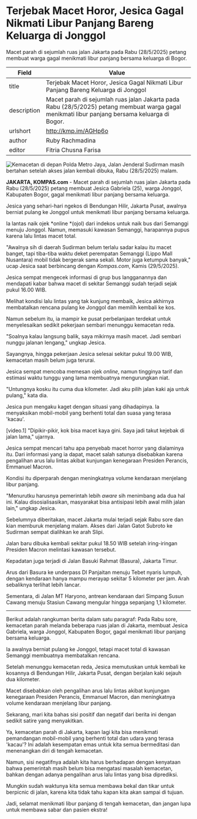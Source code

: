 # Terjebak Macet Horor, Jesica Gagal Nikmati Libur Panjang Bareng Keluarga di Jonggol

Macet parah di sejumlah ruas jalan Jakarta pada Rabu (28/5/2025) petang membuat warga gagal menikmati libur panjang bersama keluarga di Bogor.

| Field       | Value                                                       |
|-------------|-------------------------------------------------------------|
| title       | Terjebak Macet Horor, Jesica Gagal Nikmati Libur Panjang Bareng Keluarga di Jonggol |
| description | Macet parah di sejumlah ruas jalan Jakarta pada Rabu (28/5/2025) petang membuat warga gagal menikmati libur panjang bersama keluarga di Bogor. |
| urlshort    | http://kmp.im/AGHp6o |
| author      | Ruby Rachmadina |
| editor      | Fitria Chusna Farisa |

![Kemacetan di depan Polda Metro Jaya, Jalan Jenderal Sudirman masih bertahan setelah akses jalan kembali dibuka, Rabu (28/5/2025) malam.](https://asset.kompas.com/crops/a98I1KV0L8QoDF_H9IcSHBgLrSA=/0x0:0x0/750x500/data/photo/2025/05/28/6836fb76eeab2.jpeg)

**JAKARTA, KOMPAS.com** - Macet parah di sejumlah ruas jalan Jakarta pada Rabu (28/5/2025) petang membuat Jesica Gabriela (25), warga Jonggol, Kabupaten Bogor, gagal menikmati libur panjang bersama keluarga. 

Jesica yang sehari-hari ngekos di Bendungan Hilir, Jakarta Pusat, awalnya berniat pulang ke Jonggol untuk menikmati libur panjang bersama keluarga.

Ia lantas naik ojek *online *(ojol) dari indekos untuk naik bus dari Semanggi menuju Jonggol. Namun, memasuki kawasan Semanggi, harapannya pupus karena lalu lintas macet total. 

"Awalnya sih di daerah Sudirman belum terlalu sadar kalau itu macet banget, tapi tiba-tiba waktu deket perempatan Semanggi (Lippo Mall Nusantara) mobil tidak bergerak sama sekali. Motor juga ketumpuk banyak," ucap Jesica saat berbincang dengan *Kompas.com*, Kamis (29/5/2025).

Jesica sempat mengecek informasi di grup bus langganannya dan mendapati kabar bahwa macet di sekitar Semanggi sudah terjadi sejak pukul 16.00 WIB.

Melihat kondisi lalu lintas yang tak kunjung membaik, Jesica akhirnya membatalkan rencana pulang ke Jonggol dan memilih kembali ke kos.

Namun sebelum itu, ia mampir ke pusat perbelanjaan terdekat untuk menyelesaikan sedikit pekerjaan sembari menunggu kemacetan reda.

"Soalnya kalau langsung balik, saya mikirnya masih macet. Jadi sembari nunggu jalanan lengang," ungkap Jesica.

Sayangnya, hingga pekerjaan Jesica selesai sekitar pukul 19.00 WIB, kemacetan masih belum juga terurai.

Jesica sempat mencoba memesan ojek *online*, namun tingginya tarif dan estimasi waktu tunggu yang lama membuatnya mengurungkan niat.

"Untungnya kosku itu cuma dua kilometer. Jadi aku pilih jalan kaki aja untuk pulang," kata dia.

Jesica pun mengaku kaget dengan situasi yang dihadapinya. Ia menyaksikan mobil-mobil yang berhenti total dan suasa yang terasa 'kacau'.

\[video.1\] "Dipikir-pikir, kok bisa macet kaya gini. Saya jadi takut kejebak di jalan lama," ujarnya.

Jesica sempat mencari tahu apa penyebab macet horror yang dialaminya itu. Dari informasi yang ia dapat, macet salah satunya disebabkan karena pengalihan arus lalu lintas akibat kunjungan kenegaraan Presiden Perancis, Emmanuel Macron.

Kondisi itu diperparah dengan meningkatnya volume kendaraan menjelang libur panjang.

"Menurutku harusnya pemerintah lebih *aware* sih menimbang ada dua hal ini. Kalau disosialisasikan, masyarakat bisa antisipasi lebih awal milih jalan lain," ungkap Jesica.

Sebelumnya diberitakan, macet Jakarta mulai terjadi sejak Rabu sore dan kian memburuk menjelang malam. Akses dari Jalan Gatot Subroto ke Sudirman sempat dialihkan ke arah Slipi.

Jalan baru dibuka kembali sekitar pukul 18.50 WIB setelah iring-iringan Presiden Macron melintasi kawasan tersebut.

Kepadatan juga terjadi di Jalan Basuki Rahmat (Basura), Jakarta Timur.

Arus dari Basura ke underpass DI Panjaitan menuju Tebet nyaris lumpuh, dengan kendaraan hanya mampu merayap sekitar 5 kilometer per jam. Arah sebaliknya terlihat lebih lancar.

Sementara, di Jalan MT Haryono, antrean kendaraan dari Simpang Susun Cawang menuju Stasiun Cawang mengular hingga sepanjang 1,1 kilometer.

---
Berikut adalah rangkuman berita dalam satu paragraf: Pada Rabu sore, kemacetan parah melanda beberapa ruas jalan di Jakarta, membuat Jesica Gabriela, warga Jonggol, Kabupaten Bogor, gagal menikmati libur panjang bersama keluarga.

 Ia awalnya berniat pulang ke Jonggol, tetapi macet total di kawasan Semanggi membuatnya membatalkan rencana.

 Setelah menunggu kemacetan reda, Jesica memutuskan untuk kembali ke kosannya di Bendungan Hilir, Jakarta Pusat, dengan berjalan kaki sejauh dua kilometer.

 Macet disebabkan oleh pengalihan arus lalu lintas akibat kunjungan kenegaraan Presiden Perancis, Emmanuel Macron, dan meningkatnya volume kendaraan menjelang libur panjang.



Sekarang, mari kita bahas sisi positif dan negatif dari berita ini dengan sedikit satire yang menyakitkan.

 Ya, kemacetan parah di Jakarta, kapan lagi kita bisa menikmati pemandangan mobil-mobil yang berhenti total dan udara yang terasa 'kacau'? Ini adalah kesempatan emas untuk kita semua bermeditasi dan menenangkan diri di tengah kemacetan.

 Namun, sisi negatifnya adalah kita harus berhadapan dengan kenyataan bahwa pemerintah masih belum bisa mengatasi masalah kemacetan, bahkan dengan adanya pengalihan arus lalu lintas yang bisa diprediksi.

 Mungkin sudah waktunya kita semua membawa bekal dan tikar untuk berpicnic di jalan, karena kita tidak tahu kapan kita akan sampai di tujuan.

 Jadi, selamat menikmati libur panjang di tengah kemacetan, dan jangan lupa untuk membawa sabar dan pasien ekstra!

